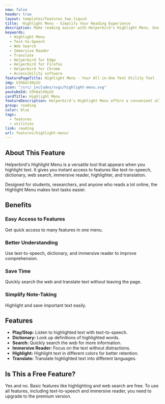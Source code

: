 ```yaml
---
new: false
header: true
layout: templates/features_two.liquid
title:  Highlight Menu - Simplify Your Reading Experience
description: Make reading easier with Helperbird's Highlight Menu. Use tools like text-to-speech, dictionary, web search, immersive reader, highlighter, and translation—all from one simple menu when you highlight text."
keywords:
  - Highlight Menu
  - Text-to-Speech
  - Web Search
  - Immersive Reader
  - Translate
  - Helperbird for Edge
  - Helperbird for Firefox
  - Helperbird for Chrome
  - Accessibility software
featurePageTitle: Highlight Menu - Your All-in-One Text Utility Tool
img: U3h8al49y2U
icon: "/src/_includes/svgs/highlight-menu.svg"
youtubeId: U3h8al49y2U
cardTitle: Highlight Menu
featureDescription: Helperbird's Highlight Menu offers a convenient all-in-one text utility solution. Highlight any text and instantly access features like text-to-speech, dictionary, web search, immersive reader, highlighter, and translation.
group: reading
color: blue
tags:
  - features
  - utilities
link: reading
url: features/highlight-menu/
---
```


## About This Feature

Helperbird's Highlight Menu is a versatile tool that appears when you highlight text. It gives you instant access to features like text-to-speech, dictionary, web search, immersive reader, highlighter, and translation.

Designed for students, researchers, and anyone who reads a lot online, the Highlight Menu makes text tasks easier.

## Benefits

### Easy Access to Features
Get quick access to many features in one menu.

### Better Understanding
Use text-to-speech, dictionary, and immersive reader to improve comprehension.

### Save Time
Quickly search the web and translate text without leaving the page.

### Simplify Note-Taking
Highlight and save important text easily.

## Features

- **Play/Stop:** Listen to highlighted text with text-to-speech.
- **Dictionary:** Look up definitions of highlighted words.
- **Search:** Quickly search the web for more information.
- **Immersive Reader:** Focus on the text without distractions.
- **Highlight:** Highlight text in different colors for better retention.
- **Translate:** Translate highlighted text into different languages.

## Is This a Free Feature?

Yes and no. Basic features like highlighting and web search are free. To use all features, including text-to-speech and immersive reader, you need to upgrade to the premium version.
